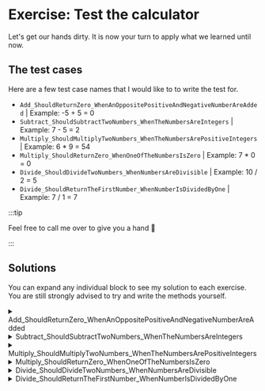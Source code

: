 ﻿---
description: Your turn to write the rest of the tests
---

# Exercise: Test the calculator

Let's get our hands dirty. It is now your turn to apply what we learned until now.

## The test cases

Here are a few test case names that I would like to to write the test for.

- `Add_ShouldReturnZero_WhenAnOppositePositiveAndNegativeNumberAreAdded` | Example: -5 + 5 = 0
- `Subtract_ShouldSubtractTwoNumbers_WhenTheNumbersAreIntegers` | Example: 7 - 5 = 2
- `Multiply_ShouldMultiplyTwoNumbers_WhenTheNumbersArePositiveIntegers` | Example: 6 * 9 = 54
- `Multiply_ShouldReturnZero_WhenOneOfTheNumbersIsZero` | Example: 7 * 0 = 0
- `Divide_ShouldDivideTwoNumbers_WhenNumbersAreDivisible` | Example: 10 / 2 = 5
- `Divide_ShouldReturnTheFirstNumber_WhenNumberIsDividedByOne` | Example: 7 / 1 = 7

:::tip

Feel free to call me over to give you a hand 🤚

:::

## Solutions

You can expand any individual block to see my solution to each exercise. You are still strongly advised to try and write the methods yourself.  

<details>

<summary>Add_ShouldReturnZero_WhenAnOppositePositiveAndNegativeNumberAreAdded</summary>

```csharp
[Fact]
public void Add_ShouldReturnZero_WhenAnOppositePositiveAndNegativeNumberAreAdded()
{
    // Arrange
    var calculator = new IntCalculator();

    // Act
    var result = calculator.Add(5, -5);
    
    // Assert
    result.Should().Be(0);
}
```

</details>

<details>

<summary>Subtract_ShouldSubtractTwoNumbers_WhenTheNumbersAreIntegers</summary>

```csharp
[Fact]
public void Subtract_ShouldSubtractTwoNumbers_WhenTheNumbersAreIntegers()
{
    // Arrange
    var calculator = new IntCalculator();

    // Act
    var result = calculator.Subtract(7, 5);

    // Assert
    result.Should().Be(2);
}
```

</details>

<details>

<summary>Multiply_ShouldMultiplyTwoNumbers_WhenTheNumbersArePositiveIntegers</summary>

```csharp
[Fact]
public void Multiply_ShouldMultiplyTwoNumbers_WhenTheNumbersArePositiveIntegers()
{
    // Arrange
    var calculator = new IntCalculator();

    // Act
    var result = calculator.Multiply(6, 9);
    
    // Assert
    result.Should().Be(54);
}
```

</details>

<details>

<summary>Multiply_ShouldReturnZero_WhenOneOfTheNumbersIsZero</summary>

```csharp
[Fact]
public void Multiply_ShouldReturnZero_WhenOneOfTheNumbersIsZero()
{
    // Arrange
    var calculator = new IntCalculator();

    // Act
    var result = calculator.Multiply(7, 0);
    
    // Assert
    result.Should().Be(0);
}
```

</details>

<details>

<summary>Divide_ShouldDivideTwoNumbers_WhenNumbersAreDivisible</summary>

```csharp
[Fact]
public void Divide_ShouldDivideTwoNumbers_WhenNumbersAreDivisible()
{
    // Arrange
    var calculator = new IntCalculator();

    // Act
    var result = calculator.Divide(10, 2);
    
    // Assert
    result.Should().Be(5);
}
```

</details>

<details>

<summary>Divide_ShouldReturnTheFirstNumber_WhenNumberIsDividedByOne</summary>

```csharp
[Fact]
public void Divide_ShouldReturnTheFirstNumber_WhenNumberIsDividedByOne()
{
    // Arrange
    var calculator = new IntCalculator();

    // Act
    var result = calculator.Divide(7, 1);
    
    // Assert
    result.Should().Be(7);
}
```

</details>
